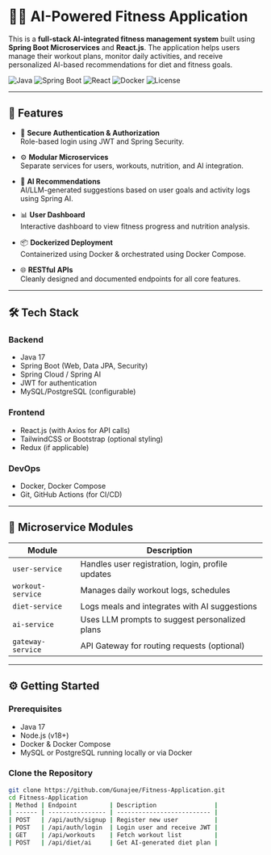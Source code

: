 # 🏋️‍♂️ AI-Powered Fitness Application

This is a **full-stack AI-integrated fitness management system** built using **Spring Boot Microservices** and **React.js**. The application helps users manage their workout plans, monitor daily activities, and receive personalized AI-based recommendations for diet and fitness goals.

![Java](https://img.shields.io/badge/Backend-Java%2017-blue.svg)
![Spring Boot](https://img.shields.io/badge/SpringBoot-3.x-brightgreen)
![React](https://img.shields.io/badge/Frontend-React-blue)
![Docker](https://img.shields.io/badge/Container-Docker-blue)
![License](https://img.shields.io/badge/License-MIT-lightgrey)

---

## 🚀 Features

- 🔐 **Secure Authentication & Authorization**  
  Role-based login using JWT and Spring Security.

- ⚙️ **Modular Microservices**  
  Separate services for users, workouts, nutrition, and AI integration.

- 🤖 **AI Recommendations**  
  AI/LLM-generated suggestions based on user goals and activity logs using Spring AI.

- 📊 **User Dashboard**  
  Interactive dashboard to view fitness progress and nutrition analysis.

- 📦 **Dockerized Deployment**  
  Containerized using Docker & orchestrated using Docker Compose.

- 🌐 **RESTful APIs**  
  Cleanly designed and documented endpoints for all core features.

---

## 🛠️ Tech Stack

### Backend
- Java 17
- Spring Boot (Web, Data JPA, Security)
- Spring Cloud / Spring AI
- JWT for authentication
- MySQL/PostgreSQL (configurable)

### Frontend
- React.js (with Axios for API calls)
- TailwindCSS or Bootstrap (optional styling)
- Redux (if applicable)

### DevOps
- Docker, Docker Compose
- Git, GitHub Actions (for CI/CD)

---

## 📁 Microservice Modules

| Module           | Description                                       |
|------------------|---------------------------------------------------|
| `user-service`   | Handles user registration, login, profile updates |
| `workout-service`| Manages daily workout logs, schedules             |
| `diet-service`   | Logs meals and integrates with AI suggestions     |
| `ai-service`     | Uses LLM prompts to suggest personalized plans    |
| `gateway-service`| API Gateway for routing requests (optional)       |

---

## ⚙️ Getting Started

### Prerequisites
- Java 17
- Node.js (v18+)
- Docker & Docker Compose
- MySQL or PostgreSQL running locally or via Docker

### Clone the Repository

```bash
git clone https://github.com/Gunajee/Fitness-Application.git
cd Fitness-Application
| Method | Endpoint         | Description                |
| ------ | ---------------- | -------------------------- |
| POST   | /api/auth/signup | Register new user          |
| POST   | /api/auth/login  | Login user and receive JWT |
| GET    | /api/workouts    | Fetch workout list         |
| POST   | /api/diet/ai     | Get AI-generated diet plan |
